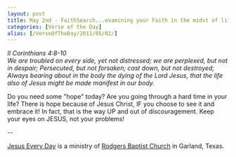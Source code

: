 ```yaml
---
layout: post
title: May 2nd - FaithSearch...examining your Faith in the midst of life's
categories: [Verse of the Day]
alias: [/VerseOfTheDay/2011/05/02/]
---
```


_II Corinthians 4:8-10  
We are troubled on every side, yet not distressed; we are perplexed,
but not in despair; Persecuted, but not forsaken; cast down, but not
destroyed; Always bearing about in the body the dying of the Lord
Jesus, that the life also of Jesus might be made manifest in our
body._

Do you need some "hope" today? Are you going through a hard time in
your life? There is hope because of Jesus Christ, IF you choose to see
it and embrace it! In fact, that is the way UP and out of
discouragement. Keep your eyes on JESUS, not your problems!

 --

<a href=http://jesuseveryday.net>Jesus Every Day</a> is a ministry of <a href=http://rodgersbaptist.net>Rodgers Baptist Church</a> in Garland, Texas.
